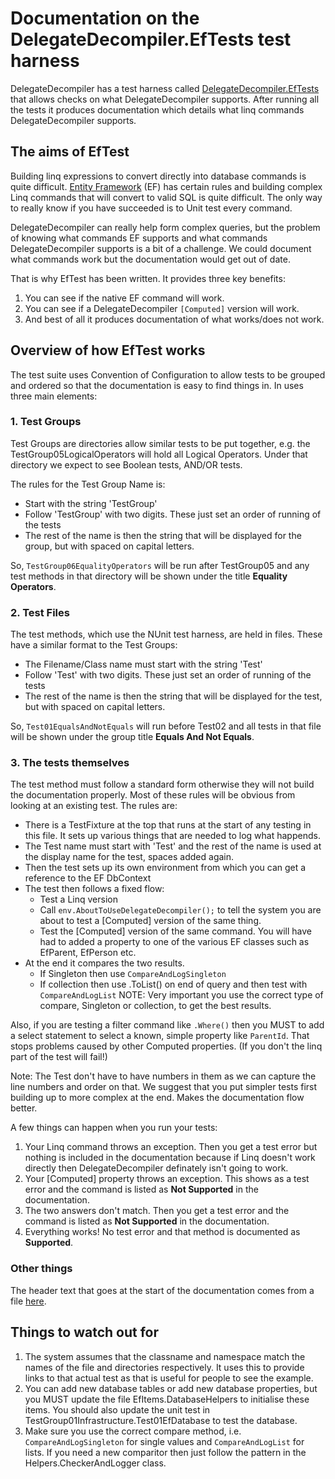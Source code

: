 # Documentation on the DelegateDecompiler.EfTests test harness

DelegateDecompiler has a test harness called 
[DelegateDecompiler.EfTests](../) 
that allows checks on what DelegateDecompiler supports. After running all the tests it produces
documentation which details what linq commands DelegateDecompiler supports.

## The aims of EfTest

Building linq expressions to convert directly into database commands is quite difficult.
[Entity Framework](http://msdn.microsoft.com/en-us/data/aa937723) (EF) has certain rules 
and building complex Linq commands that will convert to valid SQL is quite difficult.
The only way to really know if you have succeeded is to Unit test every command.

DelegateDecompiler can really help form complex queries, but the 
problem of knowing what commands EF supports and what
commands DelegateDecompiler supports is a bit of a challenge. 
We could document what commands work but the documentation would get out of date. 

That is why EfTest has been written. It provides three key benefits:

1. You can see if the native EF command will work.
2. You can see if a DelegateDecompiler `[Computed]` version will work.
3. And best of all it produces documentation of what works/does not work.

## Overview of how EfTest works

The test suite uses Convention of Configuration to allow tests to be grouped and ordered 
so that the documentation is easy to find things in. In uses three main elements:

### 1. Test Groups

Test Groups are directories allow similar tests to be put together, e.g. 
the TestGroup05LogicalOperators will hold all Logical Operators.
Under that directory we expect to see Boolean tests, AND/OR tests.

The rules for the Test Group Name is:

- Start with the string 'TestGroup'
- Follow 'TestGroup' with two digits. These just set an order of running of the tests
- The rest of the name is then the string that will be displayed for the group, but with spaced on capital letters.

So, `TestGroup06EqualityOperators` will be run after TestGroup05 and any test methods in that
directory will be shown under the title **Equality Operators**.

### 2. Test Files

The test methods, which use the NUnit test harness, are held in files. These have a similar format to the 
Test Groups: 

- The Filename/Class name must start with the string 'Test'
- Follow 'Test' with two digits. These just set an order of running of the tests
- The rest of the name is then the string that will be displayed for the test, but with spaced on capital letters.

So, `Test01EqualsAndNotEquals` will run before Test02 and all tests in that file will be shown under the 
group title **Equals And Not Equals**.

### 3. The tests themselves

The test method must follow a standard form otherwise they will not build the documentation properly.
Most of these rules will be obvious from looking at an existing test. 
The rules are:

- There is a TestFixture at the top that runs at the start of any testing in this file. 
It sets up various things that are needed to log what happends.
- The Test name must start with 'Test' and the rest of the name is used 
at the display name for the test, spaces added again.
- Then the test sets up its own environment from which you can get a reference to the EF DbContext
- The test then follows a fixed flow:
  * Test a Linq version
  * Call `env.AboutToUseDelegateDecompiler();` to tell the system you are about to test a [Computed] version of the same thing.
  * Test the [Computed] version of the same command. You will have had to added a property to one of the various
EF classes such as EfParent, EfPerson etc.
- At the end it compares the two results. 
  * If Singleton then use `CompareAndLogSingleton`
  * If collection then use .ToList() on end of query and then test with `CompareAndLogList`
NOTE: Very important you use the correct type of compare, Singleton or collection, to get the best results.

Also, if you are testing a filter command like `.Where()` then you MUST to add a select statement to select 
a known, simple property like `ParentId`. That stops problems caused by other Computed properties. 
(If you don't the linq part of the test will fail!) 

Note: The Test don't have to have numbers in them as we can capture the line numbers and order on that.
We suggest that you put simpler tests first building up to more complex at the end. Makes the documentation
flow better.

A few things can happen when you run your tests:

1. Your Linq command throws an exception. Then you get a test error but nothing is included in the documentation
because if Linq doesn't work directly then DelegateDecompiler definately isn't going to work.
2. Your [Computed] property throws an exception. This shows as a test error and the command is
listed as **Not Supported** in the documentation.
3. The two answers don't match. Then you get a test error and the command is
listed as **Not Supported** in the documentation.
4. Everything works! No test error and that method is documented as **Supported**.

### Other things

The header text that goes at the start of the documentation comes from a file 
[here](DocumentationHeaderText.md).


## Things to watch out for

1. The system assumes that the classname and namespace match the names of the file and directories respectively. 
It uses this to provide links to that actual test as that is useful for people to see the example.
2. You can add new database tables or add new database properties, but you MUST update 
the file EfItems.DatabaseHelpers to initialise these items. You should also update the unit test 
in TestGroup01Infrastructure.Test01EfDatabase to test the database.
3. Make sure you use the correct compare method, i.e. `CompareAndLogSingleton` for single values 
and `CompareAndLogList` for lists. If you need a
new comparitor then just follow the pattern in the Helpers.CheckerAndLogger class.


